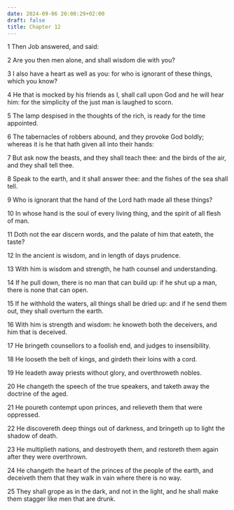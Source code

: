 ```yaml
---
date: 2024-09-06 20:00:29+02:00
draft: false
title: Chapter 12
---
```




1 Then Job answered, and said:

2 Are you then men alone, and shall wisdom die with you?

3 I also have a heart as well as you: for who is ignorant of these things, which you know?

4 He that is mocked by his friends as I, shall call upon God and he will hear him: for the simplicity of the just man is laughed to scorn.

5 The lamp despised in the thoughts of the rich, is ready for the time appointed.

6 The tabernacles of robbers abound, and they provoke God boldly; whereas it is he that hath given all into their hands:

7 But ask now the beasts, and they shall teach thee: and the birds of the air, and they shall tell thee.

8 Speak to the earth, and it shall answer thee: and the fishes of the sea shall tell.

9 Who is ignorant that the hand of the Lord hath made all these things?

10 In whose hand is the soul of every living thing, and the spirit of all flesh of man.

11 Doth not the ear discern words, and the palate of him that eateth, the taste?

12 In the ancient is wisdom, and in length of days prudence.

13 With him is wisdom and strength, he hath counsel and understanding.

14 If he pull down, there is no man that can build up: if he shut up a man, there is none that can open.

15 If he withhold the waters, all things shall be dried up: and if he send them out, they shall overturn the earth.

16 With him is strength and wisdom: he knoweth both the deceivers, and him that is deceived.

17 He bringeth counsellors to a foolish end, and judges to insensibility.

18 He looseth the belt of kings, and girdeth their loins with a cord.

19 He leadeth away priests without glory, and overthroweth nobles.

20 He changeth the speech of the true speakers, and taketh away the doctrine of the aged.

21 He poureth contempt upon princes, and relieveth them that were oppressed.

22 He discovereth deep things out of darkness, and bringeth up to light the shadow of death.

23 He multiplieth nations, and destroyeth them, and restoreth them again after they were overthrown.

24 He changeth the heart of the princes of the people of the earth, and deceiveth them that they walk in vain where there is no way.

25 They shall grope as in the dark, and not in the light, and he shall make them stagger like men that are drunk.


